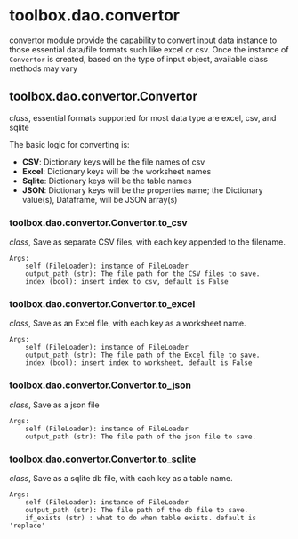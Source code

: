 # toolbox.dao.convertor
convertor module provide the capability to convert input data instance to those essential data/file formats such like excel or csv.
Once the instance of `Convertor` is created, based on the type of input object, available class methods may vary 

## toolbox.dao.convertor.Convertor
*class*, essential formats supported for most data type are excel, csv, and sqlite

The basic logic for converting is:
- **CSV**: Dictionary keys will be the file names of csv
- **Excel**:  Dictionary keys will be the worksheet names
- **Sqlite**: Dictionary keys will be the table names
- **JSON**: Dictionary keys will be the properties name; the Dictionary value(s), Dataframe, will be JSON array(s) 


### toolbox.dao.convertor.Convertor.to_csv
*class*, Save as separate CSV files, with each key appended to the filename.

```nohighlight
Args:
    self (FileLoader): instance of FileLoader
    output_path (str): The file path for the CSV files to save.
    index (bool): insert index to csv, default is False
```

### toolbox.dao.convertor.Convertor.to_excel
*class*, Save as an Excel file, with each key as a worksheet name.

```nohighlight
Args:
    self (FileLoader): instance of FileLoader
    output_path (str): The file path of the Excel file to save.
    index (bool): insert index to worksheet, default is False
```

### toolbox.dao.convertor.Convertor.to_json
*class*, Save as a json file

```nohighlight
Args:
    self (FileLoader): instance of FileLoader
    output_path (str): The file path of the json file to save.
```

### toolbox.dao.convertor.Convertor.to_sqlite
*class*, Save as a sqlite db file, with each key as a table name.

```nohighlight
Args:
    self (FileLoader): instance of FileLoader
    output_path (str): The file path of the db file to save.
    if_exists (str) : what to do when table exists. default is 'replace'
```